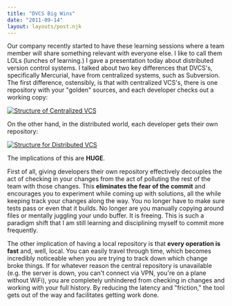 ```yaml
---
title: "DVCS Big Wins"
date: "2011-09-14"
layout: layouts/post.njk
---
```


Our company recently started to have these learning sessions where a team member will share something relevant with everyone else. I like to call them LOLs (lunches of learning.) I gave a presentation today about distributed version control systems. I talked about two key differences that DVCS's, specifically Mercurial, have from centralized systems, such as Subversion. The first difference, ostensibly, is that with centralized VCS's, there is one repository with your "golden" sources, and each developer checks out a working copy:

[![](http://bentsai.files.wordpress.com/2011/09/centralized.png?w=300 "Structure of Centralized VCS")](http://bentsai.files.wordpress.com/2011/09/centralized.png)

On the other hand, in the distributed world, each developer gets their own repository:

[![](http://bentsai.files.wordpress.com/2011/09/distributed.png?w=300 "Structure for Distributed VCS")](http://bentsai.files.wordpress.com/2011/09/distributed.png)

The implications of this are **HUGE**.

First of all, giving developers their own repository effectively decouples the act of checking in your changes from the act of polluting the rest of the team with those changes. This **eliminates the fear of the commit** and encourages you to experiment while coming up with solutions, all the while keeping track your changes along the way. You no longer have to make sure tests pass or even that it builds. No longer are you manually copying around files or mentally juggling your undo buffer. It is freeing. This is such a paradigm shift that I am still learning and disciplining myself to commit more frequently.

The other implication of having a local repository is that **every operation is fast** and, well, local. You can easily travel through time, which becomes incredibly noticeable when you are trying to track down which change broke things. If for whatever reason the central repository is unavailable (e.g. the server is down, you can't connect via VPN, you're on a plane without WiFi), you are completely unhindered from checking in changes and working with your full history. By reducing the latency and "friction," the tool gets out of the way and facilitates getting work done.
